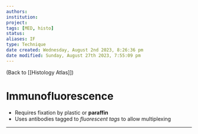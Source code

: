 ```yaml
---
authors: 
institution: 
project: 
tags: [MED, histo]
status: 
aliases: IF
type: Technique
date created: Wednesday, August 2nd 2023, 8:26:36 pm
date modified: Sunday, August 27th 2023, 7:55:09 pm
---
```


(Back to [[Histology Atlas]])

# Immunofluorescence

- Requires fixation by plastic or **paraffin**
- Uses antibodies tagged to _fluorescent tags_ to allow multiplexing

---
